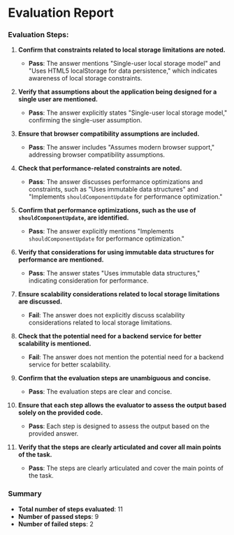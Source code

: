 # Evaluation Report

### Evaluation Steps:

1. **Confirm that constraints related to local storage limitations are noted.**
   - **Pass**: The answer mentions "Single-user local storage model" and "Uses HTML5 localStorage for data persistence," which indicates awareness of local storage constraints.

2. **Verify that assumptions about the application being designed for a single user are mentioned.**
   - **Pass**: The answer explicitly states "Single-user local storage model," confirming the single-user assumption.

3. **Ensure that browser compatibility assumptions are included.**
   - **Pass**: The answer includes "Assumes modern browser support," addressing browser compatibility assumptions.

4. **Check that performance-related constraints are noted.**
   - **Pass**: The answer discusses performance optimizations and constraints, such as "Uses immutable data structures" and "Implements `shouldComponentUpdate` for performance optimization."

5. **Confirm that performance optimizations, such as the use of `shouldComponentUpdate`, are identified.**
   - **Pass**: The answer explicitly mentions "Implements `shouldComponentUpdate` for performance optimization."

6. **Verify that considerations for using immutable data structures for performance are mentioned.**
   - **Pass**: The answer states "Uses immutable data structures," indicating consideration for performance.

7. **Ensure scalability considerations related to local storage limitations are discussed.**
   - **Fail**: The answer does not explicitly discuss scalability considerations related to local storage limitations.

8. **Check that the potential need for a backend service for better scalability is mentioned.**
   - **Fail**: The answer does not mention the potential need for a backend service for better scalability.

9. **Confirm that the evaluation steps are unambiguous and concise.**
   - **Pass**: The evaluation steps are clear and concise.

10. **Ensure that each step allows the evaluator to assess the output based solely on the provided code.**
    - **Pass**: Each step is designed to assess the output based on the provided answer.

11. **Verify that the steps are clearly articulated and cover all main points of the task.**
    - **Pass**: The steps are clearly articulated and cover the main points of the task.

### Summary

- **Total number of steps evaluated**: 11
- **Number of passed steps**: 9
- **Number of failed steps**: 2